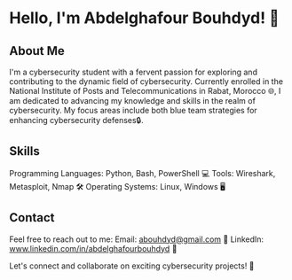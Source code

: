 # Hello, I'm Abdelghafour Bouhdyd! 👋

## About Me

I'm a cybersecurity student with a fervent passion for exploring and contributing to the dynamic field of cybersecurity. Currently enrolled in the National Institute of Posts and Telecommunications in Rabat, Morocco 🌐, I am dedicated to advancing my knowledge and skills in the realm of cybersecurity. My focus areas include both blue team strategies for enhancing cybersecurity defenses🔒.

## Skills

Programming Languages: Python, Bash, PowerShell 💻
Tools: Wireshark, Metasploit, Nmap 🛠️
Operating Systems: Linux, Windows 🖥️

## Contact

Feel free to reach out to me:
Email: abouhdyd@gmail.com 📧
LinkedIn: www.linkedin.com/in/abdelghafourbouhdyd 🔗

Let's connect and collaborate on exciting cybersecurity projects! 🚀
 

